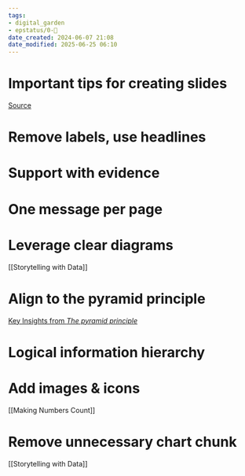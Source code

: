 ```yaml
---
tags: 
- digital_garden
- epstatus/0-🌰
date_created: 2024-06-07 21:08
date_modified: 2025-06-25 06:10
---
```

# Important tips for creating slides

[Source](https://www.linkedin.com/posts/itseugene_communication-secrets-of-top-consulting-companies-ugcPost-7020570442222505984-AIwe?utm_source=share&utm_medium=member_desktop)

# Remove labels, use headlines

# Support with evidence

# One message per page

# Leverage clear diagrams

[[Storytelling with Data]]

# Align to the pyramid principle

[Key Insights from *The pyramid principle*](https://www.blinkist.com/en/app/books/the-pyramid-principle-en)

# Logical information hierarchy

# Add images & icons

[[Making Numbers Count]]

# Remove unnecessary chart chunk

[[Storytelling with Data]]